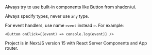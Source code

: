 Always try to use built-in components like Button from shadcn/ui.

Always specify types, never use `any` type.

For event handlers, use name `event` instead `e`. For example:

```tsx
<Button onClick={(event) => console.log(event)} />
```

Project is in NextJS version 15 with React Server Components and App router.
